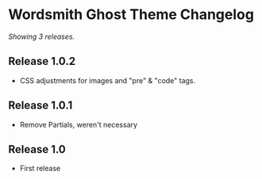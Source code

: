 # Wordsmith Ghost Theme Changelog

_Showing 3 releases._

## Release 1.0.2

* CSS adjustments for images and "pre" & "code" tags.

## Release 1.0.1

* Remove Partials, weren't necessary

## Release 1.0

* First release